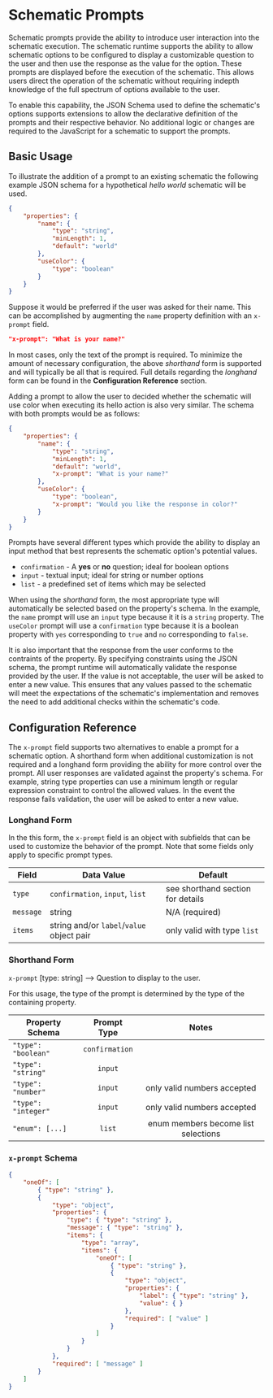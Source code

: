 # Schematic Prompts

Schematic prompts provide the ability to introduce user interaction into the schematic execution. The schematic runtime supports the ability to allow schematic options to be configured to display a customizable question to the user and then use the response as the value for the option.  These prompts are displayed before the execution of the schematic.  This allows users direct the operation of the schematic without requiring indepth knowledge of the full spectrum of options available to the user.

To enable this capability, the JSON Schema used to define the schematic's options supports extensions to allow the declarative definition of the prompts and their respective behavior.  No additional logic or changes are required to the JavaScript for a schematic to support the prompts.

## Basic Usage

To illustrate the addition of a prompt to an existing schematic the following example JSON schema for a hypothetical _hello world_ schematic will be used.

```json
{
    "properties": {
        "name": {
            "type": "string",
            "minLength": 1,
            "default": "world"
        },
        "useColor": {
            "type": "boolean"
        }
    }
}
```

Suppose it would be preferred if the user was asked for their name.  This can be accomplished by augmenting the `name` property definition with an `x-prompt` field.
```json
"x-prompt": "What is your name?"
```
In most cases, only the text of the prompt is required.  To minimize the amount of necessary configuration, the above _shorthand_ form is supported and will typically be all that is required.  Full details regarding the _longhand_ form can be found in the **Configuration Reference** section.

Adding a prompt to allow the user to decided whether the schematic will use color when executing its hello action is also very similar.  The schema with both prompts would be as follows:
```json
{
    "properties": {
        "name": {
            "type": "string",
            "minLength": 1,
            "default": "world",
            "x-prompt": "What is your name?"
        },
        "useColor": {
            "type": "boolean",
            "x-prompt": "Would you like the response in color?"
        }
    }
}
```

Prompts have several different types which provide the ability to display an input method that best represents the schematic option's potential values.

* `confirmation` - A **yes** or **no** question; ideal for boolean options
* `input` - textual input; ideal for string or number options
* `list` - a predefined set of items which may be selected

When using the _shorthand_ form, the most appropriate type will automatically be selected based on the property's schema.  In the example, the `name` prompt will use an `input` type because it it is a `string` property.  The `useColor` prompt will use a `confirmation` type because it is a boolean property with `yes` corresponding to `true` and `no` corresponding to `false`.

It is also important that the response from the user conforms to the contraints of the property.  By specifying constraints using the JSON schema, the prompt runtime will automatically validate the response provided by the user.  If the value is not acceptable, the user will be asked to enter a new value.  This ensures that any values passed to the schematic will meet the expectations of the schematic's implementation  and removes the need to add additional checks within the schematic's code.

##  Configuration Reference

The `x-prompt` field supports two alternatives to enable a prompt for a schematic option.  A shorthand form when additional customization is not required and a longhand form providing the ability for more control over the prompt.  All user responses are validated against the property's schema. For example, string type properties can use a minimum length or regular expression constraint to control the allowed values.  In the event the response fails validation, the user will be asked to enter a new value.

### Longhand Form

In the this form, the `x-prompt` field is an object with subfields that can be used to customize the behavior of the prompt.  Note that some fields only apply to specific prompt types.

| Field | Data Value | Default |
|-|-|-|
| `type` | `confirmation`, `input`, `list` | see shorthand section for details
| `message` | string | N/A (required)
| `items` | string and/or `label`/`value` object pair | only valid with type `list`


### Shorthand Form

`x-prompt` [type: string] --> Question to display to the user.

For this usage, the type of the prompt is determined by the type of the containing property.

| Property Schema  | Prompt Type | Notes |
|-|:-:|:-:|
| `"type": "boolean"` | `confirmation`  |   |
| `"type": "string"`  | `input`  |   |
| `"type": "number"`  | `input` | only valid numbers accepted  |
| `"type": "integer"` | `input` | only valid numbers accepted  |
| `"enum": [...]` | `list` | enum members become list selections

### `x-prompt` Schema

```json
{
    "oneOf": [
        { "type": "string" },
        {
            "type": "object",
            "properties": {
                "type": { "type": "string" },
                "message": { "type": "string" },
                "items": {
                    "type": "array",
                    "items": {
                        "oneOf": [
                            { "type": "string" },
                            {
                                "type": "object",
                                "properties": {
                                    "label": { "type": "string" },
                                    "value": { }
                                },
                                "required": [ "value" ]
                            }
                        ]
                    }
                }
            },
            "required": [ "message" ]
        }
    ]
}
```